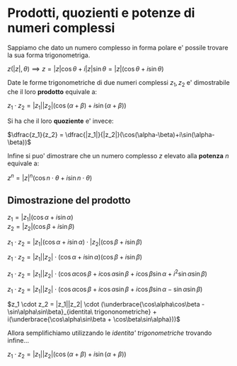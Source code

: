 # Prodotti, quozienti e potenze di numeri complessi  

Sappiamo che dato un numero complesso in forma polare e' possile trovare la sua forma trigonometriga.  

$z(|z|, \theta) \implies z = |z|\cos\theta + i|z|\sin\theta= |z|(\cos\theta + i\sin\theta)$  

Date le forme trigonometriche di due numeri complessi $z_1, z_2$ e' dimostrabile che il loro **prodotto** equivale a:  

$z_1 \cdot z_2 = |z_1||z_2|(\cos(\alpha+\beta)+i\sin(\alpha+\beta))$  

Si ha che il loro **quoziente** e' invece:  

$\dfrac{z_1}{z_2} = \dfrac{|z_1|}{|z_2|}(\cos(\alpha-\beta)+i\sin(\alpha-\beta))$  

Infine si puo' dimostrare che un numero complesso $z$ elevato alla **potenza** $n$ equivale a:  

$z^n = |z|^n(\cos n \cdot\theta + i\sin n \cdot \theta)$  


## Dimostrazione del prodotto  

$z_1 = |z_1|(\cos\alpha+i\sin\alpha)$  
$z_2 = |z_2|(\cos\beta+i\sin\beta)$  

$z_1 \cdot z_2 = |z_1|(\cos\alpha+i\sin\alpha) \cdot |z_2|(\cos\beta+i\sin\beta)$  

$z_1 \cdot z_2 = |z_1||z_2| \cdot (\cos\alpha+i\sin\alpha)(\cos\beta+i\sin\beta)$  

$z_1 \cdot z_2 = |z_1||z_2| \cdot (\cos\alpha\cos\beta + i\cos\alpha\sin\beta + i\cos\beta\sin\alpha +i^2\sin\alpha\sin\beta)$  

$z_1 \cdot z_2 = |z_1||z_2| \cdot (\cos\alpha\cos\beta + i\cos\alpha\sin\beta + i\cos\beta\sin\alpha -\sin\alpha\sin\beta)$  

$z_1 \cdot z_2 = |z_1||z_2| \cdot (\underbrace{\cos\alpha\cos\beta -\sin\alpha\sin\beta}_{identita\ trigononometriche} + i(\underbrace{\cos\alpha\sin\beta + \cos\beta\sin\alpha}))$  

Allora semplifichiamo utilizzando le *identita' trigonometriche* trovando infine...  

$z_1 \cdot z_2 = |z_1||z_2|(\cos(\alpha+\beta)+i\sin(\alpha+\beta))$  
